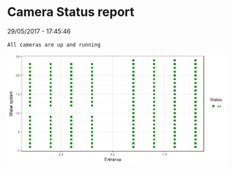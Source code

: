 Camera Status report
================
29/05/2017 - 17:45:46

    All cameras are up and running

![](camreport_files/figure-markdown_github/unnamed-chunk-2-1.png)
